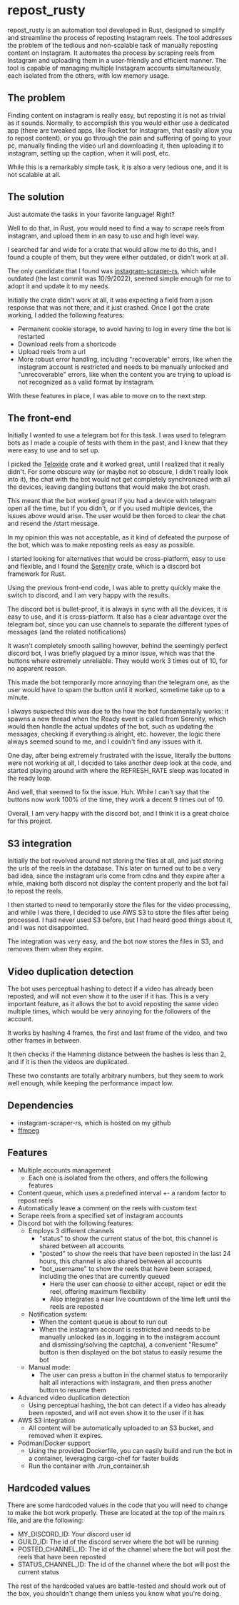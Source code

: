 # repost_rusty

repost_rusty  is an automation tool developed in Rust, designed to simplify and streamline the process of reposting Instagram reels. The tool addresses the problem of the tedious and non-scalable task of manually reposting content on Instagram. It automates the process by scraping reels from Instagram and uploading them in a user-friendly and efficient manner. The tool is capable of managing multiple Instagram accounts simultaneously, each isolated from the others, with low memory usage.
## The problem
Finding content on instagram is really easy, but reposting it is not as trivial as it sounds. Normally, to accomplish this you would either use a dedicated app (there are tweaked apps, like Rocket for Instagram, that easily allow you to repost content), or you go through the pain and suffering of going to your pc, manually finding the video url and downloading it, then uploading it to instagram, setting up the caption, when it will post, etc. 

While this is a remarkably simple task, it is also a very tedious one, and it is not scalable at all.

## The solution
Just automate the tasks in your favorite language! Right?

Well to do that, in Rust, you would need to find a way to scrape reels from instagram, and upload them in an easy to use and high level way.

I searched far and wide for a crate that would allow me to do this, and I found a couple of them, but they were either outdated, or didn't work at all.

The only candidate that I found was [instagram-scraper-rs](https://github.com/veeso/instagram-scraper-rs), which while outdated (the last commit was 10/9/2022), seemed simple enough for me to adopt it and update it to my needs.

Initially the crate didn't work at all, it was expecting a field from a json response that was not there, and it just crashed.
Once I got the crate working, I added the following features:
- Permanent cookie storage, to avoid having to log in every time the bot is restarted
- Download reels from a shortcode
- Upload reels from a url
- More robust error handling, including "recoverable" errors, like when the instagram account is restricted and needs to be manually unlocked and "unrecoverable" errors, like when the content you are trying to upload is not recognized as a valid format by instagram.

With these features in place, I was able to move on to the next step.

## The front-end

Initially I wanted to use a telegram bot for this task. I was used to telegram bots as I made a couple of tests with them in the past, and I knew that they were easy to use and to set up.

I picked the [Teloxide](https://github.com/teloxide/teloxide) crate and it worked great, until I realized that it really didn't. For some obscure way (or maybe not so obscure, I didn't really look into it), the chat with the bot would not get completely synchronized with all the devices, leaving dangling buttons that would make the bot crash.

This meant that the bot worked great if you had a device with telegram open all the time, but if you didn't, or if you used multiple devices, the issues above would arise. The user would be then forced to clear the chat and resend the /start message.

In my opinion this was not acceptable, as it kind of defeated the purpose of the bot, which was to make reposting reels as easy as possible.

I started looking for alternatives that would be cross-platform, easy to use and flexible, and I found the [Serenity](https://github.com/serenity-rs/serenity) crate, which is a discord bot framework for Rust.

Using the previous front-end code, I was able to pretty quickly make the switch to discord, and I am very happy with the results.

The discord bot is bullet-proof, it is always in sync with all the devices, it is easy to use, and it is cross-platform. It also has a clear advantage over the telegram bot, since you can use channels to separate the different types of messages (and the related notifications)

It wasn't completely smooth sailing however, behind the seemingly perfect discord bot, I was briefly plagued by a minor issue, which was that the buttons where extremely unreliable. They would work 3 times out of 10, for no apparent reason. 

This made the bot temporarily more annoying than the telegram one, as the user would have to spam the button until it worked, sometime take up to a minute.

I always suspected this was due to the how the bot fundamentally works: it spawns a new thread when the Ready event is called from Serenity, which would then handle the actual updates of the bot, such as updating the messages, checking if everything is alright, etc. however, the logic there always seemed sound to me, and I couldn't find any issues with it.

One day, after being extremely frustrated with the issue, literally the buttons were not working at all, I decided to take another deep look at the code, and started playing around with where the REFRESH_RATE sleep was located in the ready loop.

And well, that seemed to fix the issue. Huh.
While I can't say that the buttons now work 100% of the time, they work a decent 9 times out of 10.

Overall, I am very happy with the discord bot, and I think it is a great choice for this project.

## S3 integration

Initially the bot revolved around not storing the files at all, and just storing the urls of the reels in the database. This later on turned out to be a very bad idea, since the instagram urls come from cdns and they expire after a while, making both discord not display the content properly and the bot fail to repost the reels.

I then started to need to temporarily store the files for the video processing, and while I was there, I decided to use AWS S3 to store the files after being processed. I had never used S3 before, but I had heard good things about it, and I was not disappointed.

The integration was very easy, and the bot now stores the files in S3, and removes them when they expire.

## Video duplication detection

The bot uses perceptual hashing to detect if a video has already been reposted, and will not even show it to the user if it has. This is a very important feature, as it allows the bot to avoid reposting the same video multiple times, which would be very annoying for the followers of the account.

It works by hashing 4 frames, the first and last frame of the video, and two other frames in between. 

It then checks if the Hamming distance between the hashes is less than 2, and if it is then the videos are duplicated.

These two constants are totally arbitrary numbers, but they seem to work well enough, while keeping the performance impact low.

## Dependencies

- instagram-scraper-rs, which is hosted on my github
- [ffmpeg](https://ffmpeg.org/)

## Features

- Multiple accounts management
  - Each one is isolated from the others, and offers the following features
- Content queue, which uses a predefined interval +- a random factor to repost reels
- Automatically leave a comment on the reels with custom text
- Scrape reels from a specified set of instagram accounts
- Discord bot with the following features:
  - Employs 3 different channels
    - "status" to show the current status of the bot, this channel is shared between all accounts
    - "posted" to show the reels that have been reposted in the last 24 hours, this channel is also shared between all accounts
    - "bot_username" to show the reels that have been scraped, including the ones that are currently queued
      - Here the user can choose to either accept, reject or edit the reel, offering maximum flexibility
      - Also integrates a near live countdown of the time left until the reels are reposted
  - Notification system:
    - When the content queue is about to run out
    - When the instagram account is restricted and needs to be manually unlocked (as in, logging in to the instagram account and dismissing/solving the captcha), a convenient "Resume" button is then displayed on the bot status to easily resume the bot
  - Manual mode:
    - The user can press a button in the channel status to temporarily halt all interactions with instagram, and then press another button to resume them
- Advanced video duplication detection
  - Using perceptual hashing, the bot can detect if a video has already been reposted, and will not even show it to the user if it has
- AWS S3 integration
  - All content will be automatically uploaded to an S3 bucket, and removed when it expires.
- Podman/Docker support
  - Using the provided Dockerfile, you can easily build and run the bot in a container, leveraging cargo-chef for faster builds
  - Run the container with ./run_container.sh

## Hardcoded values

There are some hardcoded values in the code that you will need to change to make the bot work properly. These are located at the top of the main.rs file, and are the following:
- MY_DISCORD_ID: Your discord user id
- GUILD_ID: The id of the discord server where the bot will be running
- POSTED_CHANNEL_ID: The id of the channel where the bot will post the reels that have been reposted
- STATUS_CHANNEL_ID: The id of the channel where the bot will post the current status

The rest of the hardcoded values are battle-tested and should work out of the box, you shouldn't change them unless you know what you're doing.

